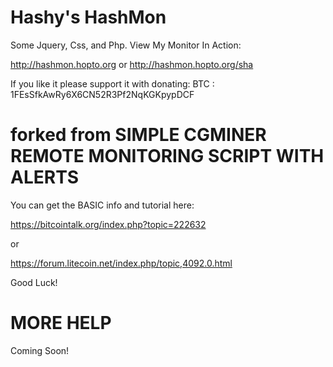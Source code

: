 Hashy's HashMon   
===============
Some Jquery, Css, and Php.    View My Monitor In Action:

http://hashmon.hopto.org   or  http://hashmon.hopto.org/sha

 If you like it please support it with donating:
   BTC : 1FEsSfkAwRy6X6CN52R3Pf2NqKGKpypDCF

forked from
SIMPLE CGMINER REMOTE MONITORING SCRIPT WITH ALERTS
===================================================

You can get the BASIC info and tutorial here:

https://bitcointalk.org/index.php?topic=222632

or

https://forum.litecoin.net/index.php/topic,4092.0.html

Good Luck!

MORE HELP 
=========
Coming Soon!
